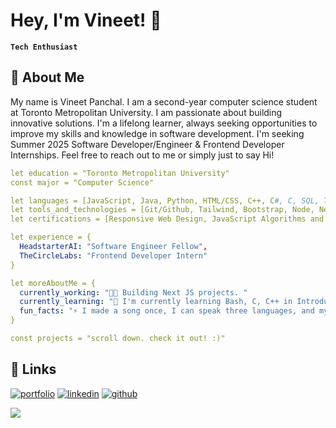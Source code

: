 # Hey, I'm Vineet! 👋
**`Tech Enthusiast`**
<!--
**vineet-panchal/vineet-panchal** is a ✨ _special_ ✨ repository because its `README.md` (this file) appears on your GitHub profile.

Here are some ideas to get you started:

- 🔭 I’m currently working on ...
- 🌱 I’m currently learning ...
- 👯 I’m looking to collaborate on ...
- 🤔 I’m looking for help with ...
- 💬 Ask me about ...
- 📫 How to reach me: ...
- 😄 Pronouns: ...
- ⚡ Fun fact: ...
-->

## 🚀 About Me

My name is Vineet Panchal. I am a second-year computer science student at Toronto Metropolitan University. I am passionate about building innovative solutions. I'm a lifelong learner, always seeking opportunities to improve my skills and knowledge in software development. I'm seeking Summer 2025 Software Developer/Engineer & Frontend Developer Internships. Feel free to reach out to me or simply just to say Hi!

```yaml
let education = "Toronto Metropolitan University"
const major = "Computer Science"

let languages = [JavaScript, Java, Python, HTML/CSS, C++, C#, C, SQL, TypeScript, R]
let tools_and_technologies = [Git/Github, Tailwind, Bootstrap, Node, Next, React, MySQL, Pygame, Supabase, OpenAI, Material UI]
let certifications = [Responsive Web Design, JavaScript Algorithms and Data Structures, and Foundational C# With Microsoft]

let experience = {
  HeadstarterAI: "Software Engineer Fellow",
  TheCircleLabs: "Frontend Developer Intern"
}

let moreAboutMe = {
  currently_working: "👩‍💻 Building Next JS projects. "
  currently_learning: "🧠 I'm currently learning Bash, C, C++ in Introduction To Unix, C, and C++ class and learning Common Lisp, algorithms, and data structures in my Data Structures class. "
  fun_facts: "⚡️ I made a song once, I can speak three languages, and my parents almost named me "Bridge". "
}

const projects = "scroll down. check it out! :)"


```

## 🔗 Links
[![portfolio](https://img.shields.io/badge/my_portfolio-000?style=for-the-badge&logo=ko-fi&logoColor=white)](https://vineet-panchal.github.io/markII-website/index.html)
[![linkedin](https://img.shields.io/badge/linkedin-0A66C2?style=for-the-badge&logo=linkedin&logoColor=white)](https://www.linkedin.com/in/vineet-panchal-010337253/)
[![github](https://img.shields.io/badge/GitHub-100000?style=for-the-badge&logo=github&logoColor=white)](https://github.com/vineet-panchal)

![](https://komarev.com/ghpvc/?username=vineet-panchal&color=blue)



